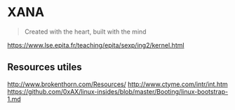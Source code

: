 # XANA

> Created with the heart, built with the mind

https://www.lse.epita.fr/teaching/epita/sexp/ing2/kernel.html

## Resources utiles

http://www.brokenthorn.com/Resources/
http://www.ctyme.com/intr/int.htm
https://github.com/0xAX/linux-insides/blob/master/Booting/linux-bootstrap-1.md
